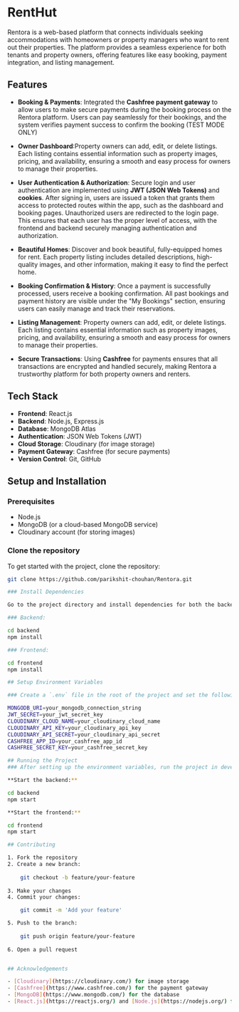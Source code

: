 # RentHut

Rentora is a web-based platform that connects individuals seeking accommodations with homeowners or property managers who want to rent out their properties. The platform provides a seamless experience for both tenants and property owners, offering features like easy booking, payment integration, and listing management.

## Features

- **Booking & Payments**: Integrated the **Cashfree payment gateway** to allow users to make secure payments during the booking process on the Rentora platform. Users can pay seamlessly for their bookings, and the system verifies payment success to confirm the booking (TEST MODE ONLY)

- **Owner Dashboard**:Property owners can add, edit, or delete listings. Each listing contains essential information such as property images, pricing, and availability, ensuring a smooth and easy process for owners to manage their properties.

- **User Authentication & Authorization**: Secure login and user authentication are implemented using **JWT (JSON Web Tokens)** and **cookies**. After signing in, users are issued a token that grants them access to protected routes within the app, such as the dashboard and booking pages. Unauthorized users are redirected to the login page. This ensures that each user has the proper level of access, with the frontend and backend securely managing authentication and authorization.

- **Beautiful Homes**: Discover and book beautiful, fully-equipped homes for rent. Each property listing includes detailed descriptions, high-quality images, and other information, making it easy to find the perfect home.

- **Booking Confirmation & History**: Once a payment is successfully processed, users receive a booking confirmation. All past bookings and payment history are visible under the "My Bookings" section, ensuring users can easily manage and track their reservations.

- **Listing Management**: Property owners can add, edit, or delete listings. Each listing contains essential information such as property images, pricing, and availability, ensuring a smooth and easy process for owners to manage their properties.

- **Secure Transactions**: Using **Cashfree** for payments ensures that all transactions are encrypted and handled securely, making Rentora a trustworthy platform for both property owners and renters.


## Tech Stack

- **Frontend**: React.js
- **Backend**: Node.js, Express.js
- **Database**: MongoDB Atlas
- **Authentication**: JSON Web Tokens (JWT)
- **Cloud Storage**: Cloudinary (for image storage)
- **Payment Gateway**: Cashfree (for secure payments)
- **Version Control**: Git, GitHub

## Setup and Installation

### Prerequisites

- Node.js
- MongoDB (or a cloud-based MongoDB service)
- Cloudinary account (for storing images)

### Clone the repository

To get started with the project, clone the repository:

```bash
git clone https://github.com/parikshit-chouhan/Rentora.git

### Install Dependencies

Go to the project directory and install dependencies for both the backend and frontend:

### Backend:

cd backend
npm install

### Frontend:

cd frontend
npm install

## Setup Environment Variables

### Create a `.env` file in the root of the project and set the following environment variables:

MONGODB_URI=your_mongodb_connection_string
JWT_SECRET=your_jwt_secret_key
CLOUDINARY_CLOUD_NAME=your_cloudinary_cloud_name
CLOUDINARY_API_KEY=your_cloudinary_api_key
CLOUDINARY_API_SECRET=your_cloudinary_api_secret
CASHFREE_APP_ID=your_cashfree_app_id
CASHFREE_SECRET_KEY=your_cashfree_secret_key

## Running the Project
### After setting up the environment variables, run the project in development mode:

**Start the backend:**

cd backend
npm start

**Start the frontend:**

cd frontend
npm start

## Contributing

1. Fork the repository
2. Create a new branch:
   
    git checkout -b feature/your-feature
   
3. Make your changes
4. Commit your changes:

    git commit -m 'Add your feature'

5. Push to the branch:
    
    git push origin feature/your-feature
  
6. Open a pull request


## Acknowledgements

- [Cloudinary](https://cloudinary.com/) for image storage
- [Cashfree](https://www.cashfree.com/) for the payment gateway
- [MongoDB](https://www.mongodb.com/) for the database
- [React.js](https://reactjs.org/) and [Node.js](https://nodejs.org/) for making full-stack development easy





